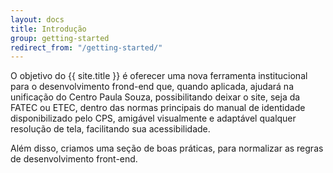 ```yaml
---
layout: docs
title: Introdução
group: getting-started
redirect_from: "/getting-started/"
---
```


O objetivo do {{ site.title }} é oferecer uma nova ferramenta institucional para o desenvolvimento frond-end que, quando aplicada, ajudará na unificação do Centro Paula Souza, possibilitando deixar o site, seja da FATEC ou ETEC, dentro das normas principais do manual de identidade disponibilizado pelo CPS, amigável visualmente e adaptável qualquer resolução de tela, facilitando sua acessibilidade.

Além disso, criamos uma seção de boas práticas, para normalizar as regras de desenvolvimento front-end.

#
